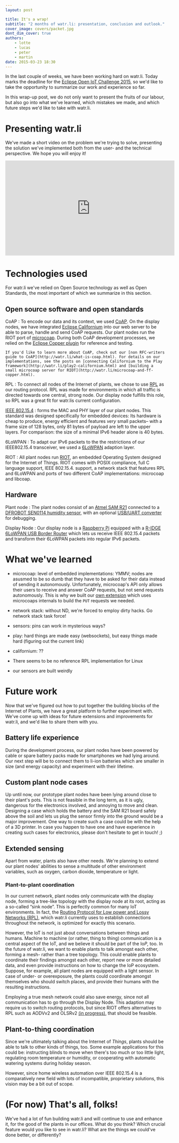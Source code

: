 ```yaml
---
layout: post

title: It's a wrap!
subtitle: "2 months of watr.li: presentation, conclusion and outlook."
cover_image: covers/packet.jpg
dont_dim_cover: true
authors:
    - lotte
    - lucas
    - peter
    - martin
date: 2015-03-23 18:30
---
```


In the last couple of weeks, we have been working hard on watr.li. Today marks the deadline for the [Eclipse Open IoT Challenge 2015](http://iot.eclipse.org/open-iot-challenge/), so we'd like to take the opportunity to summarize our work and experience so far.

In this wrap-up post, we do not only want to present the fruits of our labour, but also go into what we've learned, which mistakes we made, and which future steps we'd like to take with watr.li.

<!-- more -->

# Presenting watr.li

We've made a short video on the problem we're trying to solve, presenting the solution we've implemented both from the user- and the technical perspective. We hope you will enjoy it!

<iframe src="https://player.vimeo.com/video/122985560" width="532" height="298" frameborder="0" webkitallowfullscreen mozallowfullscreen allowfullscreen></iframe>


# Technologies used

For watr.li we've relied on Open Source technology as well as Open Standards, the most important of which we summarize in this section.

## Open source software and open standards

CoAP
:   To encode our data and its context, we used
    [CoAP](http://coap.technology). On the display nodes, we have integrated [Eclipse Californium](https://eclipse.org/californium/) into our web server to be able to parse, handle and send CoAP requests. Our plant nodes run the RIOT port of [microcoap](http://libcoap.sourceforge.net). During both CoAP development processes, we relied on the [Eclipse Copper plugin](https://addons.mozilla.org/en-us/firefox/addon/copper-270430/) for reference and testing.

    If you'd like to learn more about CoAP, check out our [non RFC-writers guide to CoAP](http://watr.li/what-is-coap.html). For details on our implementations, see the posts on [connecting Californium to the Play framework](http://watr.li/play2-californium.html) and [building a small microcoap server for RIOT](http://watr.li/microcoap-and-ff-copper.html).

RPL
:   To connect all nodes of the Internet of plants, we 
    chose to use [RPL](https://tools.ietf.org/html/rfc6550) as our routing protocol. RPL was made for environments in which all traffic is directed towards one central, strong node. Our display node fulfills this role, so RPL was a great fit for watr.lis current configuration.

[IEEE 802.15.4](http://en.wikipedia.org/wiki/IEEE_802.15.4)
:   forms the MAC and PHY layer of our plant nodes. This 
    standard was designed specifically for embedded devices: Its hardware is cheap to produce, energy efficient and features *very* small packets– with a frame size of 128 bytes, only 81 bytes of payload are left to the upper layers. For comparison: the size of a minimal IPv6 header alone is 40 bytes.

6LoWPAN
:   To adapt our IPv6 packets to the the restrictions of
    our IEEE802.15.4 transceiver, we used a [6LoWPAN](http://en.wikipedia.org/wiki/6LoWPAN) adaption layer.

RIOT
:   All plant nodes run [RIOT](http://riot-os.org/), an
    embedded Operating System designed for the Internet of Things. RIOT comes with POSIX compliance, full C language support, IEEE 802.15.4. support, a network stack that features RPL and 6LoWPAN and ports of two different CoAP implementations: microcoap and libcoap.


## Hardware

Plant node
:   The plant nodes consist of an
    [Atmel SAM R21](http://www.atmel.com/tools/ATSAMR21-XPRO.aspx) connected to a [DFROBOT SEN0114 humidity sensor](http://www.dfrobot.com/index.php?route=product/product&product_id=599), with an optional [USB/UART converter](TODO:link) for debugging.

Display Node
:   Our display node is a
    [Raspberry Pi](http://www.raspberrypi.org) equipped with a [R-IDGE 6LoWPAN USB Border Router](http://rosand-tech.com/products/r-idge/prod.html) which lets us receive IEEE 802.15.4 packets and transform their 6LoWPAN packets into regular IPv6 packets.



# What we've learned

<!-- Where we fucked up, what we could've done better, what we underestimated... -->
- microcoap: level of embedded implementations: YMMV; nodes are asusmed to be so dumb that they have to be asked for their data instead of sending it autonomously.  Unfortunately, microcoap's API only allows their users to receive and answer CoAP requests, but not send requests autonomously. This is why we built our [own extension](https://github.com/watr-li/nodes/blob/master/plant_node/coap_ext.c) which uses microcoaps internals to build the ``PUT`` requests we needed.  

- network stack: without ND, we're forced to employ dirty hacks. Go network stack task force!
- sensors: pins can work in mysterious ways?
- play: hard things are made easy (websockets), but easy things made hard (figuring out the current link)
- californium: ??
- There seems to be no reference RPL implementation for Linux 
- our sensors are built weirdly
<!-- - sensing a plant's humidity too often may electrocute them -->



# Future work

Now that we've figured out how to put together the building blocks of the Internet of Plants, we have a great platform to further experiment with. We've come up with ideas for future extensions and improvements for watr.li, and we'd like to share them with you.

## Battery life experience

During the development process, our plant nodes have been powered by cable or spare battery packs made for smartphones we had lying around. Our next step will be to connect them to li-ion batteries which are smaller in size (and energy capacity) and experiment with their lifetime.

## Custom plant node cases

Up until now, our prototype plant nodes have been lying around close to their plant's pots. This is not feasible in the long term, as it is ugly, dangerous for the electronics involved, and annoying to move and clean. Designing a case which holds the battery and the SAM R21 board safely above the soil and lets us plug the sensor firmly into the ground would be a major improvement. One way to create such a case could be with the help of a 3D printer. In case you happen to have one and have experience in creating such cases for electronics, please don't hesitate to get in touch! ;)

## Extended sensing

Apart from water, plants also have other needs. We're planning to extend our plant nodes' abilities to sense a multitude of other environment variables, such as oxygen, carbon dioxide, temperature or light.

### Plant-to-plant coordination

In our current network, plant nodes only communicate with the display node, forming a tree-like topology with the display node at its root, acting as a so-called “sink node”. This is perfectly common for many IoT environments. In fact, the [Routing Protocol for Low power and Lossy Networks (RPL)](https://tools.ietf.org/html/rfc6550), which watr.li currently uses to establish connections throughout the network, is optimized for exactly this scenario.  

However, the IoT is not just about conversations between things and humans. Machine to machine (or rather, thing to thing) communication is a central aspect of the IoT, and we believe it should be part of the Io*P*, too. In the future of watr.li, we want to enable plants to talk amongst each other, forming a mesh- rather than a tree topology. This could enable plants to coordinate their findings amongst each other, report new or more detailed data, and even provide instructions on how to change the IoP ecosystem. Suppose, for example, all plant nodes are equipped with a light sensor. In case of under- or overexposure, the plants could coordinate amongst themselves who should switch places, and provide their humans with the resulting instructions.

Employing a true mesh network could also save energy, since not all communication has to go through the Display Node. This adaption may require us to switch routing protocols, but since RIOT offers alternatives to RPL such as AODVv2 and OLSRv2 [(in progress)](https://github.com/RIOT-OS/RIOT/pull/2294), that should be feasible.

## Plant-to-thing coordination

Since we're ultimately talking about the Internet of *Things*, plants should be able to talk to other kinds of things, too. Some example applications for this could be: instructing blinds to move when there's too much or too little light, regulating room temperature or humidity, or cooperating with automatic watering systems during holiday season.

However, since home wireless automation over IEEE 802.15.4 is a comparatively new field with lots of incompatible, proprietary solutions, this vision may be a bit out of scope.


# (For now) That's all, folks!

We've had a lot of fun building watr.li and will continue to use and enhance it, for the good of the plants in our offices. What do you think? Which crucial feature would you like to see in watr.li? What are the things we could've done better, or differently?

